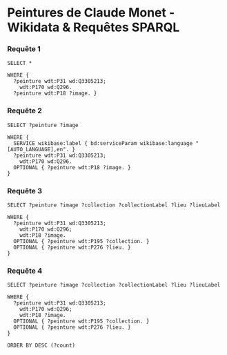 # Peintures de Claude Monet - Wikidata & Requêtes SPARQL

### Requête 1

````sparql
SELECT *

WHERE {
  ?peinture wdt:P31 wd:Q3305213;
    wdt:P170 wd:Q296.
  ?peinture wdt:P18 ?image. }
````

### Requête 2

````sparql
SELECT ?peinture ?image

WHERE {
  SERVICE wikibase:label { bd:serviceParam wikibase:language "[AUTO_LANGUAGE],en". }
  ?peinture wdt:P31 wd:Q3305213;
    wdt:P170 wd:Q296.
  OPTIONAL { ?peinture wdt:P18 ?image. }
}
````

### Requête 3

````sparql
SELECT ?peinture ?image ?collection ?collectionLabel ?lieu ?lieuLabel

WHERE {
  ?peinture wdt:P31 wd:Q3305213;
    wdt:P170 wd:Q296;
    wdt:P18 ?image.
  OPTIONAL { ?peinture wdt:P195 ?collection. }
  OPTIONAL { ?peinture wdt:P276 ?lieu. }
}
````

### Requête 4

````sparql
SELECT ?peinture ?image ?collection ?collectionLabel ?lieu ?lieuLabel

WHERE {
  ?peinture wdt:P31 wd:Q3305213;
    wdt:P170 wd:Q296;
    wdt:P18 ?image.
  OPTIONAL { ?peinture wdt:P195 ?collection. }
  OPTIONAL { ?peinture wdt:P276 ?lieu. }
}

ORDER BY DESC (?count)
````
